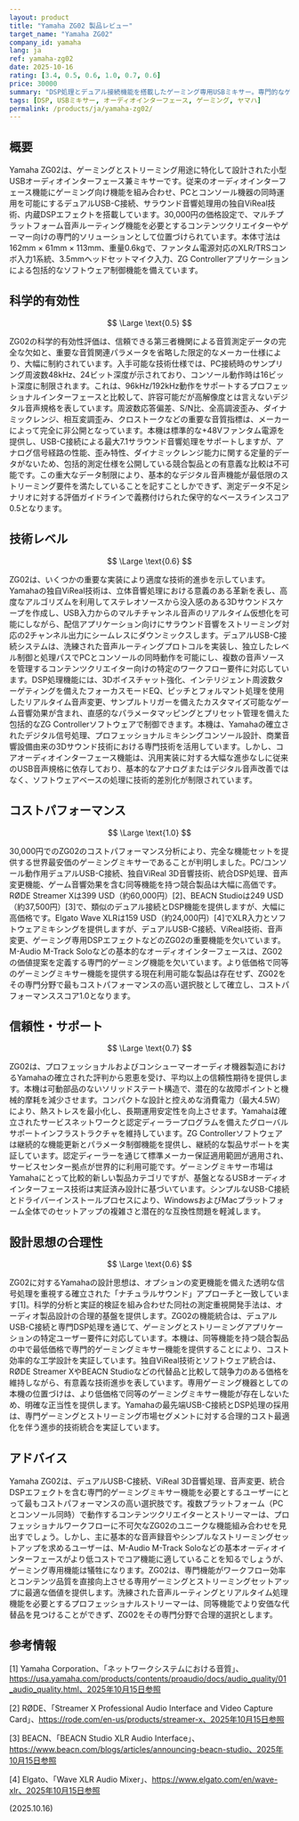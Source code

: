 ```yaml
---
layout: product
title: "Yamaha ZG02 製品レビュー"
target_name: "Yamaha ZG02"
company_id: yamaha
lang: ja
ref: yamaha-zg02
date: 2025-10-16
rating: [3.4, 0.5, 0.6, 1.0, 0.7, 0.6]
price: 30000
summary: "DSP処理とデュアル接続機能を搭載したゲーミング専用USBミキサー。専門的なゲーミングミキサー機能において最もコストパフォーマンスの高い選択肢"
tags: [DSP, USBミキサー, オーディオインターフェース, ゲーミング, ヤマハ]
permalink: /products/ja/yamaha-zg02/
---
```

## 概要

Yamaha ZG02は、ゲーミングとストリーミング用途に特化して設計された小型USBオーディオインターフェース兼ミキサーです。従来のオーディオインターフェース機能にゲーミング向け機能を組み合わせ、PCとコンソール機器の同時運用を可能にするデュアルUSB-C接続、サラウンド音響処理用の独自ViReal技術、内蔵DSPエフェクトを搭載しています。30,000円の価格設定で、マルチプラットフォーム音声ルーティング機能を必要とするコンテンツクリエイターやゲーマー向けの専門的ソリューションとして位置づけられています。本体寸法は162mm × 61mm × 113mm、重量0.6kgで、ファンタム電源対応のXLR/TRSコンボ入力1系統、3.5mmヘッドセットマイク入力、ZG Controllerアプリケーションによる包括的なソフトウェア制御機能を備えています。

## 科学的有効性

$$ \Large \text{0.5} $$

ZG02の科学的有効性評価は、信頼できる第三者機関による音質測定データの完全な欠如と、重要な音質関連パラメータを省略した限定的なメーカー仕様により、大幅に制約されています。入手可能な技術仕様では、PC接続時のサンプリング周波数48kHz、24ビット深度が示されており、コンソール動作時は16ビット深度に制限されます。これは、96kHz/192kHz動作をサポートするプロフェッショナルインターフェースと比較して、許容可能だが高解像度とは言えないデジタル音声規格を表しています。周波数応答偏差、S/N比、全高調波歪み、ダイナミックレンジ、相互変調歪み、クロストークなどの重要な音質指標は、メーカーによって完全に非公開となっています。本機は標準的な+48Vファンタム電源を提供し、USB-C接続による最大7.1サラウンド音響処理をサポートしますが、アナログ信号経路の性能、歪み特性、ダイナミックレンジ能力に関する定量的データがないため、包括的測定仕様を公開している競合製品との有意義な比較は不可能です。この重大なデータ制限により、基本的なデジタル音声機能が最低限のストリーミング要件を満たしていることを記すことしかできず、測定データ不足シナリオに対する評価ガイドラインで義務付けられた保守的なベースラインスコア0.5となります。

## 技術レベル

$$ \Large \text{0.6} $$

ZG02は、いくつかの重要な実装により適度な技術的進歩を示しています。Yamahaの独自ViReal技術は、立体音響処理における意義のある革新を表し、高度なアルゴリズムを利用してステレオソースから没入感のある3Dサウンドスケープを作成し、USB入力からのマルチチャンネル音声のリアルタイム仮想化を可能にしながら、配信アプリケーション向けにサラウンド音響をストリーミング対応の2チャンネル出力にシームレスにダウンミックスします。デュアルUSB-C接続システムは、洗練された音声ルーティングプロトコルを実装し、独立したレベル制御と処理パスでPCとコンソールの同時動作を可能にし、複数の音声ソースを管理するコンテンツクリエイター向けの特定のワークフロー要件に対応しています。DSP処理機能には、3Dボイスチャット強化、インテリジェント周波数ターゲティングを備えたフォーカスモードEQ、ピッチとフォルマント処理を使用したリアルタイム音声変更、サンプルトリガーを備えたカスタマイズ可能なゲーム音響効果が含まれ、直感的なパラメータマッピングとプリセット管理を備えた包括的なZG Controllerソフトウェアで制御できます。本機は、Yamahaの確立されたデジタル信号処理、プロフェッショナルミキシングコンソール設計、商業音響設備由来の3Dサウンド技術における専門技術を活用しています。しかし、コアオーディオインターフェース機能は、汎用実装に対する大幅な進歩なしに従来のUSB音声規格に依存しており、基本的なアナログまたはデジタル音声改善ではなく、ソフトウェアベースの処理に技術的差別化が制限されています。

## コストパフォーマンス

$$ \Large \text{1.0} $$

30,000円でのZG02のコストパフォーマンス分析により、完全な機能セットを提供する世界最安価のゲーミングミキサーであることが判明しました。PC/コンソール動作用デュアルUSB-C接続、独自ViReal 3D音響技術、統合DSP処理、音声変更機能、ゲーム音響効果を含む同等機能を持つ競合製品は大幅に高価です。RØDE Streamer Xは399 USD（約60,000円）[2]、BEACN Studioは249 USD（約37,500円）[3]で、類似のデュアル接続とDSP機能を提供しますが、大幅に高価格です。Elgato Wave XLRは159 USD（約24,000円）[4]でXLR入力とソフトウェアミキシングを提供しますが、デュアルUSB-C接続、ViReal技術、音声変更、ゲーミング専用DSPエフェクトなどのZG02の重要機能を欠いています。M-Audio M-Track Soloなどの基本的なオーディオインターフェースは、ZG02の価値提案を定義する専門的ゲーミング機能を欠いています。より低価格で同等のゲーミングミキサー機能を提供する現在利用可能な製品は存在せず、ZG02をその専門分野で最もコストパフォーマンスの高い選択肢として確立し、コストパフォーマンススコア1.0となります。

## 信頼性・サポート

$$ \Large \text{0.7} $$

ZG02は、プロフェッショナルおよびコンシューマーオーディオ機器製造におけるYamahaの確立された評判から恩恵を受け、平均以上の信頼性期待を提供します。本機は可動部品のないソリッドステート構造で、潜在的な故障ポイントと機械的摩耗を減少させます。コンパクトな設計と控えめな消費電力（最大4.5W）により、熱ストレスを最小化し、長期運用安定性を向上させます。Yamahaは確立されたサービスネットワークと認定ディーラープログラムを備えたグローバルサポートインフラストラクチャを維持しています。ZG Controllerソフトウェアは継続的な機能更新とパラメータ制御機能を提供し、継続的な製品サポートを実証しています。認定ディーラーを通じて標準メーカー保証適用範囲が適用され、サービスセンター拠点が世界的に利用可能です。ゲーミングミキサー市場はYamahaにとって比較的新しい製品カテゴリですが、基盤となるUSBオーディオインターフェース技術は実証済み設計に基づいています。シンプルなUSB-C接続とドライバーインストールプロセスにより、WindowsおよびMacプラットフォーム全体でのセットアップの複雑さと潜在的な互換性問題を軽減します。

## 設計思想の合理性

$$ \Large \text{0.6} $$

ZG02に対するYamahaの設計思想は、オプションの変更機能を備えた透明な信号処理を重視する確立された「ナチュラルサウンド」アプローチと一致しています[1]。科学的分析と実証的検証を組み合わせた同社の測定重視開発手法は、オーディオ製品設計の合理的基盤を提供します。ZG02の機能統合は、デュアルUSB-C接続と専門DSP処理を通じて、ゲーミングとストリーミングアプリケーションの特定ユーザー要件に対応しています。本機は、同等機能を持つ競合製品の中で最低価格で専門的ゲーミングミキサー機能を提供することにより、コスト効率的な工学設計を実証しています。独自ViReal技術とソフトウェア統合は、RØDE Streamer XやBEACN Studioなどの代替品と比較して競争力のある価格を維持しながら、有意義な技術進歩を表しています。専用ゲーミング機器としての本機の位置づけは、より低価格で同等のゲーミングミキサー機能が存在しないため、明確な正当性を提供します。Yamahaの最先端USB-C接続とDSP処理の採用は、専門ゲーミングとストリーミング市場セグメントに対する合理的コスト最適化を伴う進歩的技術統合を実証しています。

## アドバイス

Yamaha ZG02は、デュアルUSB-C接続、ViReal 3D音響処理、音声変更、統合DSPエフェクトを含む専門的ゲーミングミキサー機能を必要とするユーザーにとって最もコストパフォーマンスの高い選択肢です。複数プラットフォーム（PCとコンソール同時）で動作するコンテンツクリエイターとストリーマーは、プロフェッショナルワークフローに不可欠なZG02のユニークな機能組み合わせを見出すでしょう。しかし、主に基本的な音声録音やシンプルなストリーミングセットアップを求めるユーザーは、M-Audio M-Track Soloなどの基本オーディオインターフェースがより低コストでコア機能に適していることを知るでしょうが、ゲーミング専用機能は犠牲になります。ZG02は、専門機能がワークフロー効率とコンテンツ品質を直接向上させる専用ゲーミングとストリーミングセットアップに最適な価値を提供します。洗練された音声ルーティングとリアルタイム処理機能を必要とするプロフェッショナルストリーマーは、同等機能でより安価な代替品を見つけることができず、ZG02をその専門分野で合理的選択とします。

## 参考情報

[1] Yamaha Corporation、「ネットワークシステムにおける音質」、https://usa.yamaha.com/products/contents/proaudio/docs/audio_quality/01_audio_quality.html、2025年10月15日参照

[2] RØDE、「Streamer X Professional Audio Interface and Video Capture Card」、https://rode.com/en-us/products/streamer-x、2025年10月15日参照

[3] BEACN、「BEACN Studio XLR Audio Interface」、https://www.beacn.com/blogs/articles/announcing-beacn-studio、2025年10月15日参照

[4] Elgato、「Wave XLR Audio Mixer」、https://www.elgato.com/en/wave-xlr、2025年10月15日参照

(2025.10.16)